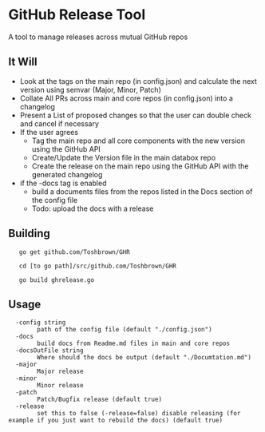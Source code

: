 # GitHub Release Tool

A tool to manage releases across mutual GitHub repos

## It Will

- Look at the tags on the main repo (in config.json) and calculate the next version using semvar (Major, Minor, Patch)
 - Collate All PRs across main and core repos (in config.json) into a changelog
- Present a List of proposed changes so that the user can double check and cancel if necessary
- If the user agrees
   - Tag the main repo and all core components with the new version using the GitHub API
   - Create/Update the Version file in the main databox repo
   - Create the release on the main repo using the GitHub API with the generated changelog
- if the -docs tag is enabled
  - build a documents files from the repos listed in the Docs section of the config file
  - Todo: upload the docs with a release

## Building
```
   go get github.com/Toshbrown/GHR

   cd [to go path]/src/github.com/Toshbrown/GHR

   go build ghrelease.go
```

## Usage
```
  -config string
        path of the config file (default "./config.json")
  -docs
        build docs from Readme.md files in main and core repos
  -docsOutFile string
        Where should the docs be output (default "./Documtation.md")
  -major
        Major release
  -minor
        Minor release
  -patch
        Patch/Bugfix release (default true)
  -release
        set this to false (-release=false) disable releasing (for example if you just want to rebuild the docs) (default true)
```